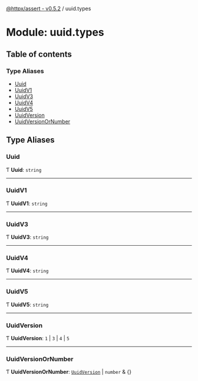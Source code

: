 [@httpx/assert - v0.5.2](../README.md) / uuid.types

# Module: uuid.types

## Table of contents

### Type Aliases

- [Uuid](uuid_types.md#uuid)
- [UuidV1](uuid_types.md#uuidv1)
- [UuidV3](uuid_types.md#uuidv3)
- [UuidV4](uuid_types.md#uuidv4)
- [UuidV5](uuid_types.md#uuidv5)
- [UuidVersion](uuid_types.md#uuidversion)
- [UuidVersionOrNumber](uuid_types.md#uuidversionornumber)

## Type Aliases

### Uuid

Ƭ **Uuid**: `string`

___

### UuidV1

Ƭ **UuidV1**: `string`

___

### UuidV3

Ƭ **UuidV3**: `string`

___

### UuidV4

Ƭ **UuidV4**: `string`

___

### UuidV5

Ƭ **UuidV5**: `string`

___

### UuidVersion

Ƭ **UuidVersion**: ``1`` \| ``3`` \| ``4`` \| ``5``

___

### UuidVersionOrNumber

Ƭ **UuidVersionOrNumber**: [`UuidVersion`](uuid_types.md#uuidversion) \| `number` & {}
